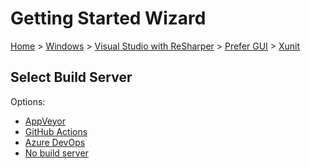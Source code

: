 # Getting Started Wizard

[Home](/docs/wiz/readme.md) > [Windows](Windows.md) > [Visual Studio with ReSharper](Windows_VisualStudioWithReSharper.md) > [Prefer GUI](Windows_VisualStudioWithReSharper_Gui.md) > [Xunit](Windows_VisualStudioWithReSharper_Gui_Xunit.md)

## Select Build Server

Options:
 * [AppVeyor](Windows_VisualStudioWithReSharper_Gui_Xunit_AppVeyor.md)
 * [GitHub Actions](Windows_VisualStudioWithReSharper_Gui_Xunit_GitHubActions.md)
 * [Azure DevOps](Windows_VisualStudioWithReSharper_Gui_Xunit_AzureDevOps.md)
 * [No build server](Windows_VisualStudioWithReSharper_Gui_Xunit_None.md)
